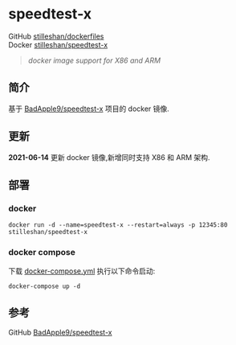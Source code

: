 # speedtest-x

GitHub [stilleshan/dockerfiles](https://github.com/stilleshan/dockerfiles)  
Docker [stilleshan/speedtest-x](https://hub.docker.com/r/stilleshan/speedtest-x)
> *docker image support for X86 and ARM*

## 简介
基于 [BadApple9/speedtest-x](https://github.com/BadApple9/speedtest-x) 项目的 docker 镜像.

## 更新
**2021-06-14** 更新 docker 镜像,新增同时支持 X86 和 ARM 架构.

## 部署
### docker
```shell
docker run -d --name=speedtest-x --restart=always -p 12345:80 stilleshan/speedtest-x
```

### docker compose
下载 [docker-compose.yml](https://raw.githubusercontent.com/stilleshan/dockerfiles/main/speedtest-x/docker-compose.yml) 执行以下命令启动:
```shell
docker-compose up -d
```

## 参考
GitHub [BadApple9/speedtest-x](https://github.com/BadApple9/speedtest-x) 

